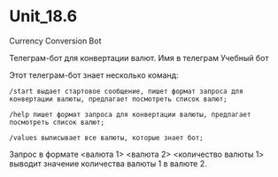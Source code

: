 # Unit_18.6
Currency Conversion Bot

Телеграм-бот для конвертации валют. Имя в телеграм Учебный бот

Этот телеграм-бот знает несколько команд:

    /start выдает стартовое сообщение, пишет формат запроса для конвертации валюты, предлагает посмотреть список валют;

    /help пишет формат запроса для конвертации валюты, предлагает посмотреть список валют;

    /values выписывает все валюты, которые знает бот;

Запрос в формате <валюта 1> <валюта 2> <количество валюты 1> выводит значение количества валюты 1 в валюте 2.
